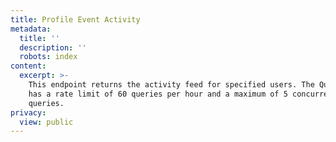 ```yaml
---
title: Profile Event Activity
metadata:
  title: ''
  description: ''
  robots: index
content:
  excerpt: >-
    This endpoint returns the activity feed for specified users. The Query API
    has a rate limit of 60 queries per hour and a maximum of 5 concurrent
    queries.
privacy:
  view: public
---
```


